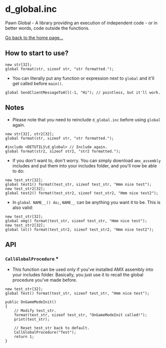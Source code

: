 # d_global.inc
Pawn Global - A library providing an execution of independent code - or in better words, code outside the functions.

[Go back to the home page...](../README.md)

## How to start to use?

```pawn
new str[32];
global format(str, sizeof str, "str formatted.");
```

- You can literally put any function or expression next to `global` and it'll get called before `main()`.

```pawn
global SendClientMessageToAll(-1, "Hi"); // pointless, but it'll work.
```

## Notes
- Please note that you need to reinclude `d_global.inc` before using `global` again.

```pawn
new str[32], str2[32];
global format(str, sizeof str, "str formatted.");

#include <DETUTILS\d_global> // Include again.
global format(str2, sizeof str2, "str2 formatted.");
```

- If you don't want to, don't worry. You can simply download `amx_assembly` includes and put them into your includes folder, and you'll now be able to do:

```pawn
new test_str[32];
global test1() format(test_str, sizeof test_str, "Hmm nice test");
new test_str2[32];
global test2() format(test_str2, sizeof test_str2, "Hmm nice test2");
```

- In `global NAME__() do;`, `NAME__` can be anything you want it to be. This is also valid:

```pawn
new test_str[32];
global omg() format(test_str, sizeof test_str, "Hmm nice test");
new test_str2[32];
global lol() format(test_str2, sizeof test_str2, "Hmm nice test2");
```

## API

### `CallGlobalProcedure` *

- This function can be used only if you've installed AMX assembly into your includes folder. Basically, you just use it to recall the global procedure you've made before.

```pawn
new test_str[32];
global Test() format(test_str, sizeof test_str, "Hmm nice test");

public OnGameModeInit()
{
	// Modify test_str.
	format(test_str, sizeof test_str, "OnGameModeInit called!");
	print(test_str);

	// Reset test_str back to default.
	CallGlobalProcedure("Test");
	return 1;
}
```